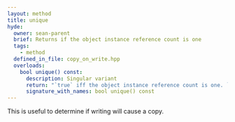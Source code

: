 ```yaml
---
layout: method
title: unique
hyde:
  owner: sean-parent
  brief: Returns if the object instance reference count is one
  tags:
    - method
  defined_in_file: copy_on_write.hpp
  overloads:
    bool unique() const:
      description: Singular variant
      return: "`true` iff the object instance reference count is one. `false` otherwise."
      signature_with_names: bool unique() const
---
```


This is useful to determine if writing will cause a copy.
